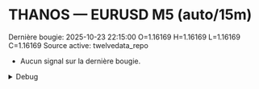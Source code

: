 # THANOS — EURUSD M5 (auto/15m)
Dernière bougie: 2025-10-23 22:15:00  O=1.16169  H=1.16169  L=1.16169  C=1.16169
Source active: twelvedata_repo

- Aucun signal sur la dernière bougie.

<details><summary>Debug</summary>

- TD_API_KEY manquant.

</details>
